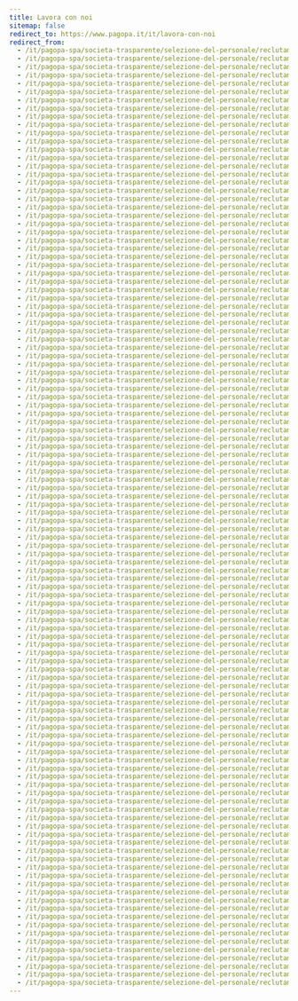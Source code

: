 ```yaml
---
title: Lavora con noi
sitemap: false
redirect_to: https://www.pagopa.it/it/lavora-con-noi
redirect_from:
  - /it/pagopa-spa/societa-trasparente/selezione-del-personale/reclutamento-del-personale/
  - /it/pagopa-spa/societa-trasparente/selezione-del-personale/reclutamento-del-personale/lavora-con-noi/
  - /it/pagopa-spa/societa-trasparente/selezione-del-personale/reclutamento-del-personale/lavora-con-noi/AcAs_2021/
  - /it/pagopa-spa/societa-trasparente/selezione-del-personale/reclutamento-del-personale/lavora-con-noi/account-associate/
  - /it/pagopa-spa/societa-trasparente/selezione-del-personale/reclutamento-del-personale/lavora-con-noi/account-manager-2/
  - /it/pagopa-spa/societa-trasparente/selezione-del-personale/reclutamento-del-personale/lavora-con-noi/account-manager/
  - /it/pagopa-spa/societa-trasparente/selezione-del-personale/reclutamento-del-personale/lavora-con-noi/AePSpec/
  - /it/pagopa-spa/societa-trasparente/selezione-del-personale/reclutamento-del-personale/lavora-con-noi/application-security-engineer/
  - /it/pagopa-spa/societa-trasparente/selezione-del-personale/reclutamento-del-personale/lavora-con-noi/Assistentedidirezione/
  - /it/pagopa-spa/societa-trasparente/selezione-del-personale/reclutamento-del-personale/lavora-con-noi/associate-financial-officer/
  - /it/pagopa-spa/societa-trasparente/selezione-del-personale/reclutamento-del-personale/lavora-con-noi/BT_2021/
  - /it/pagopa-spa/societa-trasparente/selezione-del-personale/reclutamento-del-personale/lavora-con-noi/BusinessDev/
  - /it/pagopa-spa/societa-trasparente/selezione-del-personale/reclutamento-del-personale/lavora-con-noi/buyertecnico/
  - /it/pagopa-spa/societa-trasparente/selezione-del-personale/reclutamento-del-personale/lavora-con-noi/chief-communication-officer/
  - /it/pagopa-spa/societa-trasparente/selezione-del-personale/reclutamento-del-personale/lavora-con-noi/chief-data-officer/
  - /it/pagopa-spa/societa-trasparente/selezione-del-personale/reclutamento-del-personale/lavora-con-noi/chief-product-officer/
  - /it/pagopa-spa/societa-trasparente/selezione-del-personale/reclutamento-del-personale/lavora-con-noi/chief-technology-officer/
  - /it/pagopa-spa/societa-trasparente/selezione-del-personale/reclutamento-del-personale/lavora-con-noi/cloudeng_si/
  - /it/pagopa-spa/societa-trasparente/selezione-del-personale/reclutamento-del-personale/lavora-con-noi/cm/
  - /it/pagopa-spa/societa-trasparente/selezione-del-personale/reclutamento-del-personale/lavora-con-noi/communication-specialist/
  - /it/pagopa-spa/societa-trasparente/selezione-del-personale/reclutamento-del-personale/lavora-con-noi/communication-specialist2/
  - /it/pagopa-spa/societa-trasparente/selezione-del-personale/reclutamento-del-personale/lavora-con-noi/data-strategy-2021/
  - /it/pagopa-spa/societa-trasparente/selezione-del-personale/reclutamento-del-personale/lavora-con-noi/design-project-manager/
  - /it/pagopa-spa/societa-trasparente/selezione-del-personale/reclutamento-del-personale/lavora-con-noi/direttore-area-tecnica/
  - /it/pagopa-spa/societa-trasparente/selezione-del-personale/reclutamento-del-personale/lavora-con-noi/direttorebusinessdevstrategy/
  - /it/pagopa-spa/societa-trasparente/selezione-del-personale/reclutamento-del-personale/lavora-con-noi/esperto-comunicazione-istituzionale/
  - /it/pagopa-spa/societa-trasparente/selezione-del-personale/reclutamento-del-personale/lavora-con-noi/espertoeconomista/
  - /it/pagopa-spa/societa-trasparente/selezione-del-personale/reclutamento-del-personale/lavora-con-noi/frontend-engineer/
  - /it/pagopa-spa/societa-trasparente/selezione-del-personale/reclutamento-del-personale/lavora-con-noi/frontend-engineer2/
  - /it/pagopa-spa/societa-trasparente/selezione-del-personale/reclutamento-del-personale/lavora-con-noi/functionalprogrammer/
  - /it/pagopa-spa/societa-trasparente/selezione-del-personale/reclutamento-del-personale/lavora-con-noi/general-counsel/
  - /it/pagopa-spa/societa-trasparente/selezione-del-personale/reclutamento-del-personale/lavora-con-noi/head-corporate-affairs/
  - /it/pagopa-spa/societa-trasparente/selezione-del-personale/reclutamento-del-personale/lavora-con-noi/head-of-experience-design/
  - /it/pagopa-spa/societa-trasparente/selezione-del-personale/reclutamento-del-personale/lavora-con-noi/head-of-service-design/
  - /it/pagopa-spa/societa-trasparente/selezione-del-personale/reclutamento-del-personale/lavora-con-noi/headofHR/
  - /it/pagopa-spa/societa-trasparente/selezione-del-personale/reclutamento-del-personale/lavora-con-noi/ias-enti/
  - /it/pagopa-spa/societa-trasparente/selezione-del-personale/reclutamento-del-personale/lavora-con-noi/ias-privato/
  - /it/pagopa-spa/societa-trasparente/selezione-del-personale/reclutamento-del-personale/lavora-con-noi/impiegati-l68/
  - /it/pagopa-spa/societa-trasparente/selezione-del-personale/reclutamento-del-personale/lavora-con-noi/infraseceng-2021/
  - /it/pagopa-spa/societa-trasparente/selezione-del-personale/reclutamento-del-personale/lavora-con-noi/infrastructure-security-engineer/
  - /it/pagopa-spa/societa-trasparente/selezione-del-personale/reclutamento-del-personale/lavora-con-noi/internas-2021/
  - /it/pagopa-spa/societa-trasparente/selezione-del-personale/reclutamento-del-personale/lavora-con-noi/jlc-2021/
  - /it/pagopa-spa/societa-trasparente/selezione-del-personale/reclutamento-del-personale/lavora-con-noi/Jrdataengineer_2021/
  - /it/pagopa-spa/societa-trasparente/selezione-del-personale/reclutamento-del-personale/lavora-con-noi/JRFacility/
  - /it/pagopa-spa/societa-trasparente/selezione-del-personale/reclutamento-del-personale/lavora-con-noi/jrfinancialassist-2021/
  - /it/pagopa-spa/societa-trasparente/selezione-del-personale/reclutamento-del-personale/lavora-con-noi/junior-data-scientist/
  - /it/pagopa-spa/societa-trasparente/selezione-del-personale/reclutamento-del-personale/lavora-con-noi/junior-hr-specialist/
  - /it/pagopa-spa/societa-trasparente/selezione-del-personale/reclutamento-del-personale/lavora-con-noi/junior-operations-manager/
  - /it/pagopa-spa/societa-trasparente/selezione-del-personale/reclutamento-del-personale/lavora-con-noi/junior-procurement-officer/
  - /it/pagopa-spa/societa-trasparente/selezione-del-personale/reclutamento-del-personale/lavora-con-noi/junior-software-engineer/
  - /it/pagopa-spa/societa-trasparente/selezione-del-personale/reclutamento-del-personale/lavora-con-noi/JuniorSoftwareEng_mag2021/
  - /it/pagopa-spa/societa-trasparente/selezione-del-personale/reclutamento-del-personale/lavora-con-noi/LeadQA/
  - /it/pagopa-spa/societa-trasparente/selezione-del-personale/reclutamento-del-personale/lavora-con-noi/LeadSD/
  - /it/pagopa-spa/societa-trasparente/selezione-del-personale/reclutamento-del-personale/lavora-con-noi/LeadUID/
  - /it/pagopa-spa/societa-trasparente/selezione-del-personale/reclutamento-del-personale/lavora-con-noi/legal-counsel-2/
  - /it/pagopa-spa/societa-trasparente/selezione-del-personale/reclutamento-del-personale/lavora-con-noi/legal-counsel/
  - /it/pagopa-spa/societa-trasparente/selezione-del-personale/reclutamento-del-personale/lavora-con-noi/media-relations-expert/
  - /it/pagopa-spa/societa-trasparente/selezione-del-personale/reclutamento-del-personale/lavora-con-noi/medior-data-engineer/
  - /it/pagopa-spa/societa-trasparente/selezione-del-personale/reclutamento-del-personale/lavora-con-noi/mobileeng_2021/
  - /it/pagopa-spa/societa-trasparente/selezione-del-personale/reclutamento-del-personale/lavora-con-noi/office-manager/
  - /it/pagopa-spa/societa-trasparente/selezione-del-personale/reclutamento-del-personale/lavora-con-noi/operationspecialist_2021/
  - /it/pagopa-spa/societa-trasparente/selezione-del-personale/reclutamento-del-personale/lavora-con-noi/OpSpec2_2021/
  - /it/pagopa-spa/societa-trasparente/selezione-del-personale/reclutamento-del-personale/lavora-con-noi/pmo/
  - /it/pagopa-spa/societa-trasparente/selezione-del-personale/reclutamento-del-personale/lavora-con-noi/product-owner/
  - /it/pagopa-spa/societa-trasparente/selezione-del-personale/reclutamento-del-personale/lavora-con-noi/product-owner2/
  - /it/pagopa-spa/societa-trasparente/selezione-del-personale/reclutamento-del-personale/lavora-con-noi/Regolamento_selezione_personale.pdf
  - /it/pagopa-spa/societa-trasparente/selezione-del-personale/reclutamento-del-personale/lavora-con-noi/responsabile-marketing/
  - /it/pagopa-spa/societa-trasparente/selezione-del-personale/reclutamento-del-personale/lavora-con-noi/responsabile-relazioni-e-affari-istituzionali/
  - /it/pagopa-spa/societa-trasparente/selezione-del-personale/reclutamento-del-personale/lavora-con-noi/responscofi/
  - /it/pagopa-spa/societa-trasparente/selezione-del-personale/reclutamento-del-personale/lavora-con-noi/segreteria/
  - /it/pagopa-spa/societa-trasparente/selezione-del-personale/reclutamento-del-personale/lavora-con-noi/senior-architect-engineer-payment-systems/
  - /it/pagopa-spa/societa-trasparente/selezione-del-personale/reclutamento-del-personale/lavora-con-noi/senior-data-visualization/
  - /it/pagopa-spa/societa-trasparente/selezione-del-personale/reclutamento-del-personale/lavora-con-noi/senior-devops-engineer/
  - /it/pagopa-spa/societa-trasparente/selezione-del-personale/reclutamento-del-personale/lavora-con-noi/senior-finance-tax/
  - /it/pagopa-spa/societa-trasparente/selezione-del-personale/reclutamento-del-personale/lavora-con-noi/senior-interaction-designer/
  - /it/pagopa-spa/societa-trasparente/selezione-del-personale/reclutamento-del-personale/lavora-con-noi/senior-proc-officer/
  - /it/pagopa-spa/societa-trasparente/selezione-del-personale/reclutamento-del-personale/lavora-con-noi/senior-sales-manager/
  - /it/pagopa-spa/societa-trasparente/selezione-del-personale/reclutamento-del-personale/lavora-con-noi/senior-service-designer/
  - /it/pagopa-spa/societa-trasparente/selezione-del-personale/reclutamento-del-personale/lavora-con-noi/senior-software-engineer/
  - /it/pagopa-spa/societa-trasparente/selezione-del-personale/reclutamento-del-personale/lavora-con-noi/senior-ui-designer-2021/
  - /it/pagopa-spa/societa-trasparente/selezione-del-personale/reclutamento-del-personale/lavora-con-noi/senior-ui-designer/
  - /it/pagopa-spa/societa-trasparente/selezione-del-personale/reclutamento-del-personale/lavora-con-noi/smm/
  - /it/pagopa-spa/societa-trasparente/selezione-del-personale/reclutamento-del-personale/lavora-con-noi/SoftwareEng_mag2021/
  - /it/pagopa-spa/societa-trasparente/selezione-del-personale/reclutamento-del-personale/lavora-con-noi/sproman-si/
  - /it/pagopa-spa/societa-trasparente/selezione-del-personale/reclutamento-del-personale/lavora-con-noi/SRDESENG/
  - /it/pagopa-spa/societa-trasparente/selezione-del-personale/reclutamento-del-personale/lavora-con-noi/SrSoftwareEng_mag2021/
  - /it/pagopa-spa/societa-trasparente/selezione-del-personale/reclutamento-del-personale/lavora-con-noi/srsoftwareengSI_2021/
  - /it/pagopa-spa/societa-trasparente/selezione-del-personale/reclutamento-del-personale/lavora-con-noi/SRUXWR/
  - /it/pagopa-spa/societa-trasparente/selezione-del-personale/reclutamento-del-personale/lavora-con-noi/Stage_Acquisti/
  - /it/pagopa-spa/societa-trasparente/selezione-del-personale/reclutamento-del-personale/lavora-con-noi/stage-area-account/
  - /it/pagopa-spa/societa-trasparente/selezione-del-personale/reclutamento-del-personale/lavora-con-noi/stage-area-affari/
  - /it/pagopa-spa/societa-trasparente/selezione-del-personale/reclutamento-del-personale/lavora-con-noi/stage-area-dati/
  - /it/pagopa-spa/societa-trasparente/selezione-del-personale/reclutamento-del-personale/lavora-con-noi/stage-area-finance/
  - /it/pagopa-spa/societa-trasparente/selezione-del-personale/reclutamento-del-personale/lavora-con-noi/stage-area-hr/
  - /it/pagopa-spa/societa-trasparente/selezione-del-personale/reclutamento-del-personale/lavora-con-noi/stage-area-legal/
  - /it/pagopa-spa/societa-trasparente/selezione-del-personale/reclutamento-del-personale/lavora-con-noi/stage-area-visual/
  - /it/pagopa-spa/societa-trasparente/selezione-del-personale/reclutamento-del-personale/lavora-con-noi/stage-interaction/
  - /it/pagopa-spa/societa-trasparente/selezione-del-personale/reclutamento-del-personale/lavora-con-noi/tech-support/
  - /it/pagopa-spa/societa-trasparente/selezione-del-personale/reclutamento-del-personale/lavora-con-noi/technical-operation-manager-2/
  - /it/pagopa-spa/societa-trasparente/selezione-del-personale/reclutamento-del-personale/lavora-con-noi/technical-operation-manager/
  - /it/pagopa-spa/societa-trasparente/selezione-del-personale/reclutamento-del-personale/lavora-con-noi/technical-project-manager/
  - /it/pagopa-spa/societa-trasparente/selezione-del-personale/reclutamento-del-personale/lavora-con-noi/technical-recruiter/
  - /it/pagopa-spa/societa-trasparente/selezione-del-personale/reclutamento-del-personale/lavora-con-noi/tecwriter-2021/
  - /it/pagopa-spa/societa-trasparente/selezione-del-personale/reclutamento-del-personale/lavora-con-noi/tpm-2021/
  - /it/pagopa-spa/societa-trasparente/selezione-del-personale/reclutamento-del-personale/lavora-con-noi/tpm-performance-observability/
  - /it/pagopa-spa/societa-trasparente/selezione-del-personale/reclutamento-del-personale/lavora-con-noi/tpm-site-reliability-service-quality/
  - /it/pagopa-spa/societa-trasparente/selezione-del-personale/reclutamento-del-personale/lavora-con-noi/tpm/
  - /it/pagopa-spa/societa-trasparente/selezione-del-personale/reclutamento-del-personale/lavora-con-noi/tpmBI_2021/
  - /it/pagopa-spa/societa-trasparente/selezione-del-personale/reclutamento-del-personale/lavora-con-noi/university-relation-manager/
  - /it/pagopa-spa/societa-trasparente/selezione-del-personale/reclutamento-del-personale/lavora-con-noi/ux-designer/
  - /it/pagopa-spa/societa-trasparente/selezione-del-personale/reclutamento-del-personale/lavora-con-noi/ux-writer/
  - /it/pagopa-spa/societa-trasparente/selezione-del-personale/reclutamento-del-personale/lavora-con-noi/UXWR/
  - /it/pagopa-spa/societa-trasparente/selezione-del-personale/reclutamento-del-personale/lavora-con-noi/VisualDes/
  - /it/pagopa-spa/societa-trasparente/selezione-del-personale/reclutamento-del-personale/spec-amm-pers/
---
```


